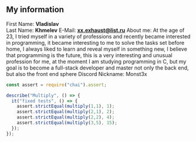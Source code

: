 ## My information
First Name: **Vladislav**  
Last Name: **Khmelev**
E-Mail: **xx.exhaust@list.ru**
About me: At the age of 23, I tried myself in a variety of professions and recently became interested in programming, it became interesting to me to solve the tasks set before home, I always liked to learn and reveal myself in something new, I believe that programming is the future, this is a very interesting and unusual profession for me, at the moment I am studying programming in C, but my goal is to become a full-stack developer and master not only the back end, but also the front end sphere
Discord Nickname: Monst3x

``` javascript
const assert = require("chai").assert;

describe("Multiply", () => {
  it("fixed tests", () => {
    assert.strictEqual(multiply(1,1), 1);
    assert.strictEqual(multiply(2,1), 2);
    assert.strictEqual(multiply(2,2), 4);
    assert.strictEqual(multiply(3,5), 15);   
  });
});

```